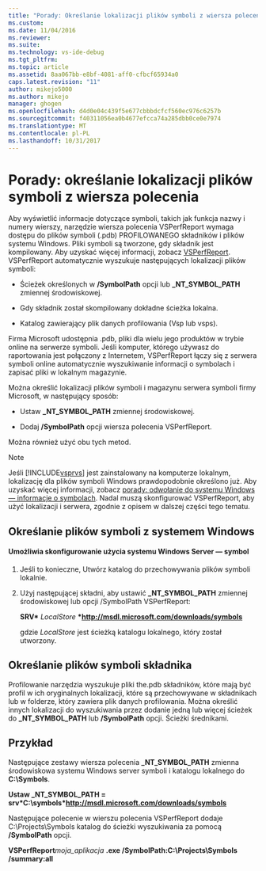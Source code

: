 ```yaml
---
title: "Porady: Określanie lokalizacji plików symboli z wiersza polecenia | Dokumentacja firmy Microsoft"
ms.custom: 
ms.date: 11/04/2016
ms.reviewer: 
ms.suite: 
ms.technology: vs-ide-debug
ms.tgt_pltfrm: 
ms.topic: article
ms.assetid: 8aa067bb-e8bf-4081-aff0-cfbcf65934a0
caps.latest.revision: "11"
author: mikejo5000
ms.author: mikejo
manager: ghogen
ms.openlocfilehash: d4d0e04c439f5e677cbbbdcfcf560ec976c6257b
ms.sourcegitcommit: f40311056ea0b4677efcca74a285dbb0ce0e7974
ms.translationtype: MT
ms.contentlocale: pl-PL
ms.lasthandoff: 10/31/2017
---
```

# <a name="how-to-specify-symbol-file-locations-from-the-command-line"></a>Porady: określanie lokalizacji plików symboli z wiersza polecenia
Aby wyświetlić informacje dotyczące symboli, takich jak funkcja nazwy i numery wierszy, narzędzie wiersza polecenia VSPerfReport wymaga dostępu do plików symboli (.pdb) PROFILOWANEGO składników i plików systemu Windows. Pliki symboli są tworzone, gdy składnik jest kompilowany. Aby uzyskać więcej informacji, zobacz [VSPerfReport](../profiling/vsperfreport.md). VSPerfReport automatycznie wyszukuje następujących lokalizacji plików symboli:  
  
-   Ścieżek określonych w **/SymbolPath** opcji lub **_NT_SYMBOL_PATH** zmiennej środowiskowej.  
  
-   Gdy składnik został skompilowany dokładne ścieżka lokalna.  
  
-   Katalog zawierający plik danych profilowania (Vsp lub vsps).  
  
 Firma Microsoft udostępnia .pdb, pliki dla wielu jego produktów w trybie online na serwerze symboli. Jeśli komputer, którego używasz do raportowania jest połączony z Internetem, VSPerfReport łączy się z serwera symboli online automatycznie wyszukiwanie informacji o symbolach i zapisać pliki w lokalnym magazynie.  
  
 Można określić lokalizacji plików symboli i magazynu serwera symboli firmy Microsoft, w następujący sposób:  
  
-   Ustaw **_NT_SYMBOL_PATH** zmiennej środowiskowej.  
  
-   Dodaj **/SymbolPath** opcji wiersza polecenia VSPerfReport.  
  
 Można również użyć obu tych metod.  
  
> [!NOTE]
>  Jeśli [!INCLUDE[vsprvs](../code-quality/includes/vsprvs_md.md)] jest zainstalowany na komputerze lokalnym, lokalizację dla plików symboli Windows prawdopodobnie określono już. Aby uzyskać więcej informacji, zobacz [porady: odwołanie do systemu Windows — informacje o symbolach](../profiling/how-to-reference-windows-symbol-information.md). Nadal muszą skonfigurować VSPerfReport, aby użyć lokalizacji i serwera, zgodnie z opisem w dalszej części tego tematu.  
  
## <a name="specifying-windows-symbol-files"></a>Określanie plików symboli z systemem Windows  
  
#### <a name="to-configure-the-use-of-the-windows-symbol-server"></a>Umożliwia skonfigurowanie użycia systemu Windows Server — symbol  
  
1.  Jeśli to konieczne, Utwórz katalog do przechowywania plików symboli lokalnie.  
  
2.  Użyj następującej składni, aby ustawić **_NT_SYMBOL_PATH** zmiennej środowiskowej lub opcji /SymbolPath VSPerfReport:  
  
     **SRV\***  *LocalStore*  **\*http://msdl.microsoft.com/downloads/symbols**  
  
     gdzie *LocalStore* jest ścieżką katalogu lokalnego, który został utworzony.  
  
## <a name="specifying-component-symbol-files"></a>Określanie plików symboli składnika  
 Profilowanie narzędzia wyszukuje pliki the.pdb składników, które mają być profil w ich oryginalnych lokalizacji, które są przechowywane w składnikach lub w folderze, który zawiera plik danych profilowania. Można określić innych lokalizacji do wyszukiwania przez dodanie jedną lub więcej ścieżek do **_NT_SYMBOL_PATH** lub **/SymbolPath** opcji. Ścieżki średnikami.  
  
## <a name="example"></a>Przykład  
 Następujące zestawy wiersza polecenia **_NT_SYMBOL_PATH** zmienna środowiskowa systemu Windows server symboli i katalogu lokalnego do **C:\Symbols**.  
  
 **Ustaw _NT_SYMBOL_PATH = srv\*C:\symbols\*http://msdl.microsoft.com/downloads/symbols**  
  
 Następujące polecenie w wierszu polecenia VSPerfReport dodaje C:\Projects\Symbols katalog do ścieżki wyszukiwania za pomocą **/SymbolPath** opcji.  
  
 **VSPerfReport***moja_aplikacja* **.exe /SymbolPath:C:\Projects\Symbols /summary:all** 